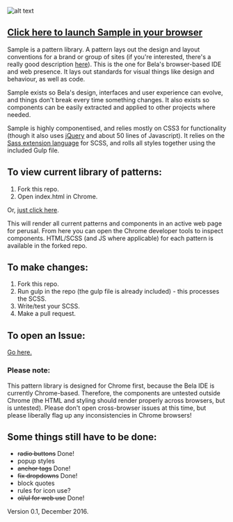![alt text][logo]

[logo]: https://raw.githubusercontent.com/disastrid/bela_patternLibrary/master/logo.png "Sample: A Library for Bela"

## [Click here to launch Sample in your browser](https://belaplatform.github.io/bela_sample/)

Sample is a pattern library. A pattern lays out the design and layout conventions for a brand or group of sites (if you're interested, there's a really good description [here](https://boagworld.com/design/pattern-library/)). This is the one for Bela's browser-based IDE and web presence. It lays out standards for visual things like design and behaviour, as well as code. 

Sample exists so Bela's design, interfaces and user experience can evolve, and things don't break every time something changes. It also exists so components can be easily extracted and applied to other projects where needed.

Sample is highly componentised, and relies mostly on CSS3 for functionality (though it also uses [jQuery](http://jquery.com/) and about 50 lines of Javascript). It relies on the [Sass extension language](http://sass-lang.com/) for SCSS, and rolls all styles together using the included Gulp file. 

## To view current library of patterns:
1. Fork this repo.
2. Open index.html in Chrome.

Or, [just click here](https://belaplatform.github.io/bela_sample/).

This will render all current patterns and components in an active web page for perusal. From here you can open the Chrome developer tools to inspect components. HTML/SCSS (and JS where applicable) for each pattern is available in the forked repo.

## To make changes: 

1. Fork this repo.
2. Run gulp in the repo (the gulp file is already included) - this processes the SCSS.
3. Write/test your SCSS.
4. Make a pull request.

## To open an Issue:

[Go here.](https://github.com/disastrid/bela_patternLibrary/issues)

### Please note:

This pattern library is designed for Chrome first, because the Bela IDE is currently Chrome-based. Therefore, the components are untested outside Chrome (the HTML and styling should render properly across browsers, but is untested). Please don't open cross-browser issues at this time, but please liberally flag up any inconsistencies in Chrome browsers!

## Some things still have to be done:

- ~~radio buttons~~ Done! 
- popup styles
- ~~anchor tags~~ Done!
- ~~fix dropdowns~~ Done!
- block quotes
- rules for icon use?
- ~~ol/ul for web use~~ Done!

Version 0.1, December 2016.
